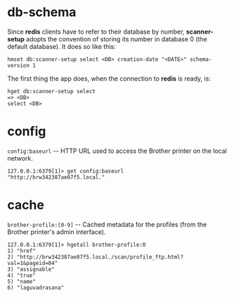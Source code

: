 db-schema
=========

Since **redis** clients have to refer to their database by number, **scanner-setup** adopts the convention of storing
its number in database 0 (the default database). It does so like this:

    hmset db:scanner-setup select <DB> creation-date "<DATE>" schema-version 1

The first thing the app does, when the connection to **redis** is ready, is:

    hget db:scanner-setup select
    => <DB>
    select <DB>

config
======

`config:baseurl` -- HTTP URL used to access the Brother printer on the local network.

    127.0.0.1:6379[1]> get config:baseurl
    "http://brw342387ae07f5.local."


cache
=====

`brother-profile:[0-9]` -- Cached metadata for the profiles (from the Brother printer's admin interface).

    127.0.0.1:6379[1]> hgetall brother-profile:0
    1) "href"
    2) "http://brw342387ae07f5.local./scan/profile_ftp.html?val=1&pageid=84"
    3) "assignable"
    4) "true"
    5) "name"
    6) "laguvadrasana"

